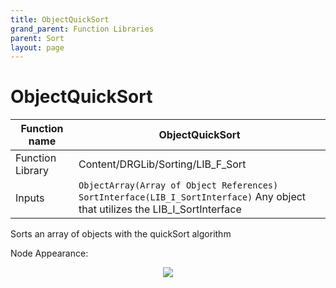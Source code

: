 ```yaml
---
title: ObjectQuickSort
grand_parent: Function Libraries
parent: Sort
layout: page
---
```


# ObjectQuickSort

| Function name | ObjectQuickSort |
| --- | --- |
| Function Library | Content/DRGLib/Sorting/LIB_F_Sort |
| Inputs | `ObjectArray(Array of Object References)`<br/>`SortInterface(LIB_I_SortInterface)` Any object that utilizes the LIB_I_SortInterface |

Sorts an array of objects with the quickSort algorithm

Node Appearance: 
<p align="center">
<img src="https://github.com/SamsDRGMods/WikiMedia/blob/main/DRGLib/FullDocs/FunctionLibs/Sort/ObjectQuickSortImage.png?raw=true">
</p>
